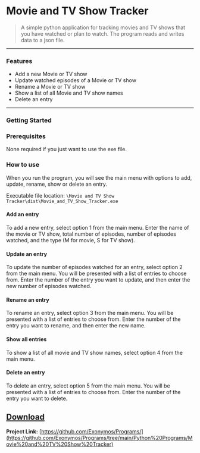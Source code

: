 
# Movie and TV Show Tracker


> A simple python application for tracking movies and TV shows that you have watched or plan to watch. The program reads and writes data to a json file.

------------


### Features

- Add a new Movie or TV show
- Update watched episodes of a Movie or TV show
- Rename a Movie or TV show
- Show a list of all Movie and TV show names
- Delete an entry

------------


### Getting Started

### Prerequisites

None required if you just want to use the exe file.


### How to use

When you run the program, you will see the main menu with options to add, update, rename, show or delete an entry.

Executable file location: `\Movie and TV Show Tracker\dist\Movie_and_TV_Show_Tracker.exe`

#### Add an entry

To add a new entry, select option 1 from the main menu. Enter the name of the movie or TV show, total number of episodes, number of episodes watched, and the type (M for movie, S for TV show).

#### Update an entry

To update the number of episodes watched for an entry, select option 2 from the main menu. You will be presented with a list of entries to choose from. Enter the number of the entry you want to update, and then enter the new number of episodes watched.

#### Rename an entry

To rename an entry, select option 3 from the main menu. You will be presented with a list of entries to choose from. Enter the number of the entry you want to rename, and then enter the new name.

#### Show all entries

To show a list of all movie and TV show names, select option 4 from the main menu.

#### Delete an entry

To delete an entry, select option 5 from the main menu. You will be presented with a list of entries to choose from. Enter the number of the entry you want to delete.

## [Download](https://github.com/Exonymos/Programs/releases/download/movietvshowmanage/Movie.and.TV.Show.Tracker.rar)

**Project Link:** [https://github.com/Exonymos/Programs/](https://github.com/Exonymos/Programs/tree/main/Python%20Programs/Movie%20and%20TV%20Show%20Tracker)

